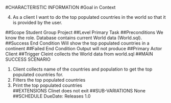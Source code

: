 #CHARACTERISTIC INFORMATION
#Goal in Context

4. As a client I want to do the top populated countries in the world so that it is provided by the user.
 
##Scope
Student Group Project
##Level
Primary Task 
##Preconditions
We know the role. Database contains current World data (World.sql).
##Success End Condition
Will show the top populated countries in a continent
##Failed End Condition
Output will not produce 
##Primary Actor
Client 
##Trigger
 Cleint collects the World data from world.sql 
##MAIN SUCCESS SCENARIO
 1. Client collects name of the countries and population to get the top populated countries for.
 2. Filters the top populated countries 
 3. Print the top populated countries   
##EXTENSIONS
Clinet does not exit
##SUB-VARIATIONS
None 
##SCHEDULE
DueDate: Releases 1.0 